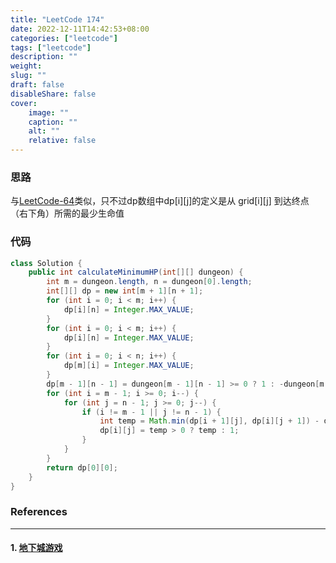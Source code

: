 ```yaml
---
title: "LeetCode 174"
date: 2022-12-11T14:42:53+08:00
categories: ["leetcode"]
tags: ["leetcode"]
description: ""
weight:
slug: ""
draft: false
disableShare: false
cover:
    image: ""
    caption: ""
    alt: ""
    relative: false
---
```


### 思路

与[LeetCode-64](https://superz1999.github.io/blog/posts/leetcode/leetcode-64/)类似，只不过dp数组中dp\[i\]\[j\]的定义是从 grid\[i\]\[j\] 到达终点（右下角）所需的最少生命值

### 代码

```java
class Solution {
    public int calculateMinimumHP(int[][] dungeon) {
        int m = dungeon.length, n = dungeon[0].length;
        int[][] dp = new int[m + 1][n + 1];
        for (int i = 0; i < m; i++) {
            dp[i][n] = Integer.MAX_VALUE;
        }
        for (int i = 0; i < m; i++) {
            dp[i][n] = Integer.MAX_VALUE;
        }
        for (int i = 0; i < n; i++) {
            dp[m][i] = Integer.MAX_VALUE;
        }
        dp[m - 1][n - 1] = dungeon[m - 1][n - 1] >= 0 ? 1 : -dungeon[m - 1][n - 1] + 1;
        for (int i = m - 1; i >= 0; i--) {
            for (int j = n - 1; j >= 0; j--) {
                if (i != m - 1 || j != n - 1) {
                    int temp = Math.min(dp[i + 1][j], dp[i][j + 1]) - dungeon[i][j];
                    dp[i][j] = temp > 0 ? temp : 1;
                }
            }
        }
        return dp[0][0];
    }
}
```

### References

---

#### 1. [地下城游戏](https://leetcode.cn/problems/dungeon-game/)
